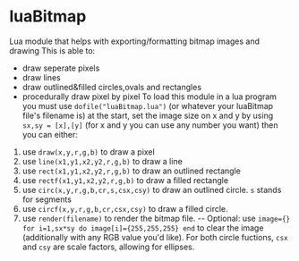 # luaBitmap
Lua module that helps with exporting/formatting bitmap images and drawing
This is able to:
- draw seperate pixels
- draw lines
- draw outlined&filled circles,ovals and rectangles
- procedurally draw pixel by pixel
To load this module in a lua program you must use `dofile("luaBitmap.lua")` (or whatever your luaBitmap file's filename is) at the start, set the image size on x and y by using `sx,sy = [x],[y]` (for x and y you can use any number you want) then you can either:
1. use `draw(x,y,r,g,b)` to draw a pixel
2. use `line(x1,y1,x2,y2,r,g,b)` to draw a line
3. use `rect(x1,y1,x2,y2,r,g,b)` to draw an outlined rectangle
4. use `rectf(x1,y1,x2,y2,r,g,b)` to draw a filled rectangle
5. use `circ(x,y,r,g,b,cr,s,csx,csy)` to draw an outlined circle. `s` stands for segments
6. use `circf(x,y,r,g,b,cr,csx,csy)` to draw a filled circle.
7. use `render(filename)` to render the bitmap file.
-- Optional: use `image={} for i=1,sx*sy do image[i]={255,255,255} end` to clear the image (additionally with any RGB value you'd like).
For both circle fuctions, `csx` and `csy` are scale factors, allowing for ellipses.
